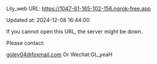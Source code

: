 Lily_web URL: https://1047-61-165-102-156.ngrok-free.app

Updated at: 2024-12-08 16:44:00

If you cannot open this URL, the server might be down.

Please contact: 

goley04@foxmail.com Or Wechat:GL_yeaH